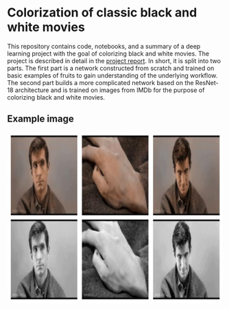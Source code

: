 # Colorization of classic black and white movies

This repository contains code, notebooks, and a summary of a deep learning project with the goal of colorizing black and white movies. The project is described in detail in the [project report](https://github.com/LjungPer/deep-learning-project/blob/main/colorization_of_classic_movies.pdf). In short, it is split into two parts. The first part is a network constructed from scratch and trained on basic examples of fruits to gain understanding of the underlying workflow. The second part builds a more complicated network based on the ResNet-18 architecture and is trained on images from IMDb for the purpose of colorizing black and white movies.

## Example image
<img src="https://github.com/LjungPer/deep-learning-project/blob/main/figures/psycho.jpg" data-canonical-src="https://github.com/LjungPer/deep-learning-project/blob/main/figures/psycho.jpg" width="800" height="400" />
